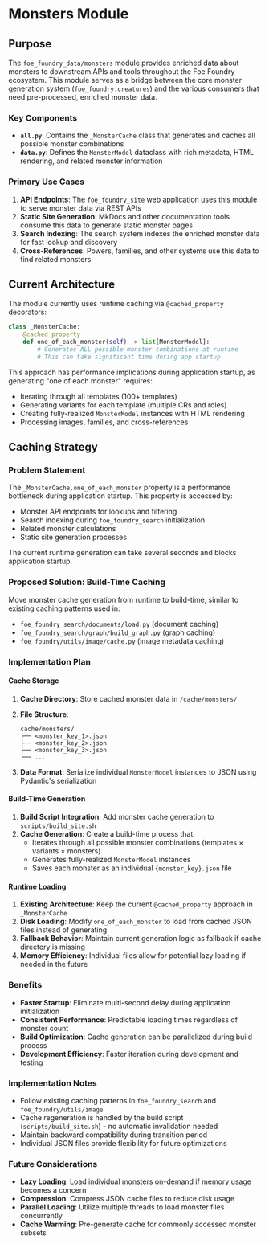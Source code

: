 # Monsters Module

## Purpose

The `foe_foundry_data/monsters` module provides enriched data about monsters to downstream APIs and tools throughout the Foe Foundry ecosystem. This module serves as a bridge between the core monster generation system (`foe_foundry.creatures`) and the various consumers that need pre-processed, enriched monster data.

### Key Components

- **`all.py`**: Contains the `_MonsterCache` class that generates and caches all possible monster combinations
- **`data.py`**: Defines the `MonsterModel` dataclass with rich metadata, HTML rendering, and related monster information

### Primary Use Cases

1. **API Endpoints**: The `foe_foundry_site` web application uses this module to serve monster data via REST APIs
2. **Static Site Generation**: MkDocs and other documentation tools consume this data to generate static monster pages
3. **Search Indexing**: The search system indexes the enriched monster data for fast lookup and discovery
4. **Cross-References**: Powers, families, and other systems use this data to find related monsters

## Current Architecture

The module currently uses runtime caching via `@cached_property` decorators:

```python
class _MonsterCache:
    @cached_property
    def one_of_each_monster(self) -> list[MonsterModel]:
        # Generates ALL possible monster combinations at runtime
        # This can take significant time during app startup
```

This approach has performance implications during application startup, as generating "one of each monster" requires:
- Iterating through all templates (100+ templates)
- Generating variants for each template (multiple CRs and roles)
- Creating fully-realized `MonsterModel` instances with HTML rendering
- Processing images, families, and cross-references

## Caching Strategy

### Problem Statement

The `_MonsterCache.one_of_each_monster` property is a performance bottleneck during application startup. This property is accessed by:
- Monster API endpoints for lookups and filtering
- Search indexing during `foe_foundry_search` initialization
- Related monster calculations
- Static site generation processes

The current runtime generation can take several seconds and blocks application startup.

### Proposed Solution: Build-Time Caching

Move monster cache generation from runtime to build-time, similar to existing caching patterns used in:
- `foe_foundry_search/documents/load.py` (document caching)
- `foe_foundry_search/graph/build_graph.py` (graph caching) 
- `foe_foundry/utils/image/cache.py` (image metadata caching)

### Implementation Plan

#### Cache Storage

1. **Cache Directory**: Store cached monster data in `/cache/monsters/`
2. **File Structure**:
   ```
   cache/monsters/
   ├── <monster_key_1>.json
   ├── <monster_key_2>.json
   ├── <monster_key_3>.json
   └── ...
   ```

3. **Data Format**: Serialize individual `MonsterModel` instances to JSON using Pydantic's serialization

#### Build-Time Generation

1. **Build Script Integration**: Add monster cache generation to `scripts/build_site.sh`
2. **Cache Generation**: Create a build-time process that:
   - Iterates through all possible monster combinations (templates × variants × monsters)
   - Generates fully-realized `MonsterModel` instances
   - Saves each monster as an individual `{monster_key}.json` file

#### Runtime Loading

1. **Existing Architecture**: Keep the current `@cached_property` approach in `_MonsterCache`
2. **Disk Loading**: Modify `one_of_each_monster` to load from cached JSON files instead of generating
3. **Fallback Behavior**: Maintain current generation logic as fallback if cache directory is missing
4. **Memory Efficiency**: Individual files allow for potential lazy loading if needed in the future

### Benefits

- **Faster Startup**: Eliminate multi-second delay during application initialization
- **Consistent Performance**: Predictable loading times regardless of monster count
- **Build Optimization**: Cache generation can be parallelized during build process
- **Development Efficiency**: Faster iteration during development and testing

### Implementation Notes

- Follow existing caching patterns in `foe_foundry_search` and `foe_foundry/utils/image`
- Cache regeneration is handled by the build script (`scripts/build_site.sh`) - no automatic invalidation needed
- Maintain backward compatibility during transition period
- Individual JSON files provide flexibility for future optimizations

### Future Considerations

- **Lazy Loading**: Load individual monsters on-demand if memory usage becomes a concern
- **Compression**: Compress JSON cache files to reduce disk usage
- **Parallel Loading**: Utilize multiple threads to load monster files concurrently
- **Cache Warming**: Pre-generate cache for commonly accessed monster subsets
